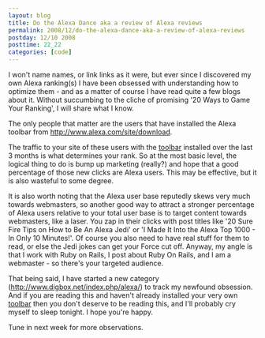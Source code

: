 ```yaml
---
layout: blog
title: Do the Alexa Dance aka a review of Alexa reviews
permalink: 2008/12/do-the-alexa-dance-aka-a-review-of-alexa-reviews
postday: 12/10 2008
posttime: 22_22
categories: [code]
---
```


<p>I won&#039;t name names, or link links as it were, but ever since I discovered my own Alexa ranking(s) I have been obsessed with understanding how to optimize them - and as a matter of course I have read quite a few blogs about it. Without succumbing to the cliche of promising &#039;20 Ways to Game Your Ranking&#039;, I will share what I know.</p>
<p>The only people that matter are the users that have installed the Alexa toolbar from <a href="http://www.alexa.com/site/download">http://www.alexa.com/site/download</a>.</p>
<p>The traffic to your site of these users with the <a href="http://www.alexa.com/site/download">toolbar</a> installed over the last 3 months is what determines your rank. So at the most basic level, the logical thing to do is bump up marketing (really?) and hope that a good percentage of those new clicks are Alexa users. This may be effective, but it is also wasteful to some degree.</p>
<p>It is also worth noting that the Alexa user base reputedly skews very much towards webmasters, so another good way to attract a stronger percentage of Alexa users relative to your total user base is to target content towards webmasters, like a laser. You zap in their clicks with post titles like &#039;20 Sure Fire Tips on How to Be An Alexa Jedi&#039; or &#039;I Made It Into the Alexa Top 1000 - In Only 10 Minutes!&#039;. Of course you also need to have real stuff for them to read, or else the Jedi jokes can get your Force cut off. Anyway, my angle is that I work with Ruby on Rails, I post about Ruby On Rails, and I am a webmaster - so there&#039;s your targeted audience. </p>
<p>That being said, I have started a new category (<a href="http://www.digbox.net/index.php/alexa/" title="http://www.digbox.net/index.php/alexa/">http://www.digbox.net/index.php/alexa/</a>) to track my newfound obsession. And if you are reading this and haven&#039;t already installed your very own <a href="http://www.alexa.com/site/download">toolbar</a> then you don&#039;t deserve to be reading this, and I&#039;ll probably cry myself to sleep tonight. I hope you&#039;re happy.</p>
<p>Tune in next week for more observations.</p>
